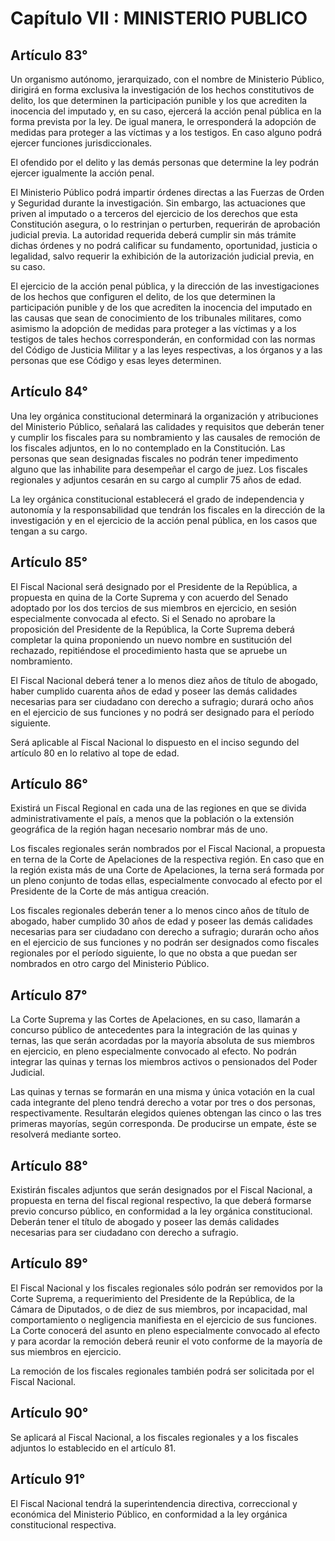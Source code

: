 # Capítulo VII : MINISTERIO PUBLICO

## Artículo 83°

Un organismo autónomo, jerarquizado, con el nombre de Ministerio
Público, dirigirá en forma exclusiva la investigación de los hechos
constitutivos de delito, los que determinen la participación punible y
los que acrediten la inocencia del imputado y, en su caso, ejercerá la
acción penal pública en la forma prevista por la ley. De igual manera,
le orresponderá la adopción de medidas para proteger a las víctimas y a
los testigos. En caso alguno podrá ejercer funciones jurisdiccionales.

El ofendido por el delito y las demás personas que determine la ley
podrán ejercer igualmente la acción penal.

El Ministerio Público podrá impartir órdenes directas a las Fuerzas de
Orden y Seguridad durante la investigación. Sin embargo, las actuaciones
que priven al imputado o a terceros del ejercicio de los derechos que
esta Constitución asegura, o lo restrinjan o perturben, requerirán de
aprobación judicial previa. La autoridad requerida deberá cumplir sin
más trámite dichas órdenes y no podrá calificar su fundamento,
oportunidad, justicia o legalidad, salvo requerir la exhibición de la
autorización judicial previa, en su caso.

El ejercicio de la acción penal pública, y la dirección de las
investigaciones de los hechos que configuren el delito, de los que
determinen la participación punible y de los que acrediten la inocencia
del imputado en las causas que sean de conocimiento de los tribunales
militares, como asimismo la adopción de medidas para proteger a las
víctimas y a los testigos de tales hechos corresponderán, en conformidad
con las normas del Código de Justicia Militar y a las leyes respectivas,
a los órganos y a las personas que ese Código y esas leyes determinen.

## Artículo 84°

Una ley orgánica constitucional determinará la organización y
atribuciones del Ministerio Público, señalará las calidades y requisitos
que deberán tener y cumplir los fiscales para su nombramiento y las
causales de remoción de los fiscales adjuntos, en lo no contemplado en
la Constitución. Las personas que sean designadas fiscales no podrán
tener impedimento alguno que las inhabilite para desempeñar el cargo de
juez. Los fiscales regionales y adjuntos cesarán en su cargo al cumplir
75 años de edad.

La ley orgánica constitucional establecerá el grado de independencia y
autonomía y la responsabilidad que tendrán los fiscales en la dirección
de la investigación y en el ejercicio de la acción penal pública, en los
casos que tengan a su cargo.

## Artículo 85°

El Fiscal Nacional será designado por el Presidente de la República, a
propuesta en quina de la Corte Suprema y con acuerdo del Senado adoptado
por los dos tercios de sus miembros en ejercicio, en sesión
especialmente convocada al efecto. Si el Senado no aprobare la
proposición del Presidente de la República, la Corte Suprema deberá
completar la quina proponiendo un nuevo nombre en sustitución del
rechazado, repitiéndose el procedimiento hasta que se apruebe un
nombramiento.

El Fiscal Nacional deberá tener a lo menos diez años de título de
abogado, haber cumplido cuarenta años de edad y poseer las demás
calidades necesarias para ser ciudadano con derecho a sufragio; durará
ocho años en el ejercicio de sus funciones y no podrá ser designado para
el período siguiente.

Será aplicable al Fiscal Nacional lo dispuesto en el inciso segundo del
artículo 80 en lo relativo al tope de edad.

## Artículo 86°

Existirá un Fiscal Regional en cada una de las regiones en que se divida
administrativamente el país, a menos que la población o la extensión
geográfica de la región hagan necesario nombrar más de uno.

Los fiscales regionales serán nombrados por el Fiscal Nacional, a
propuesta en terna de la Corte de Apelaciones de la respectiva región.
En caso que en la región exista más de una Corte de Apelaciones, la
terna será formada por un pleno conjunto de todas ellas, especialmente
convocado al efecto por el Presidente de la Corte de más antigua
creación.

Los fiscales regionales deberán tener a lo menos cinco años de título de
abogado, haber cumplido 30 años de edad y poseer las demás calidades
necesarias para ser ciudadano con derecho a sufragio; durarán ocho años
en el ejercicio de sus funciones y no podrán ser designados como
fiscales regionales por el período siguiente, lo que no obsta a que
puedan ser nombrados en otro cargo del Ministerio Público.

## Artículo 87°

La Corte Suprema y las Cortes de Apelaciones, en su caso, llamarán a
concurso público de antecedentes para la integración de las quinas y
ternas, las que serán acordadas por la mayoría absoluta de sus miembros
en ejercicio, en pleno especialmente convocado al efecto. No podrán
integrar las quinas y ternas los miembros activos o pensionados del
Poder Judicial.

Las quinas y ternas se formarán en una misma y única votación en la cual
cada integrante del pleno tendrá derecho a votar por tres o dos
personas, respectivamente. Resultarán elegidos quienes obtengan las
cinco o las tres primeras mayorías, según corresponda. De producirse un
empate, éste se resolverá mediante sorteo.

## Artículo 88°

Existirán fiscales adjuntos que serán designados por el Fiscal Nacional,
a propuesta en terna del fiscal regional respectivo, la que deberá
formarse previo concurso público, en conformidad a la ley orgánica
constitucional. Deberán tener el título de abogado y poseer las demás
calidades necesarias para ser ciudadano con derecho a sufragio.

## Artículo 89°

El Fiscal Nacional y los fiscales regionales sólo podrán ser removidos
por la Corte Suprema, a requerimiento del Presidente de la República, de
la Cámara de Diputados, o de diez de sus miembros, por incapacidad, mal
comportamiento o negligencia manifiesta en el ejercicio de sus
funciones. La Corte conocerá del asunto en pleno especialmente convocado
al efecto y para acordar la remoción deberá reunir el voto conforme de
la mayoría de sus miembros en ejercicio.

La remoción de los fiscales regionales también podrá ser solicitada por
el Fiscal Nacional.

## Artículo 90°

Se aplicará al Fiscal Nacional, a los fiscales regionales y a los
fiscales adjuntos lo establecido en el artículo 81.

## Artículo 91°

El Fiscal Nacional tendrá la superintendencia directiva, correccional y
económica del Ministerio Público, en conformidad a la ley orgánica
constitucional respectiva.

